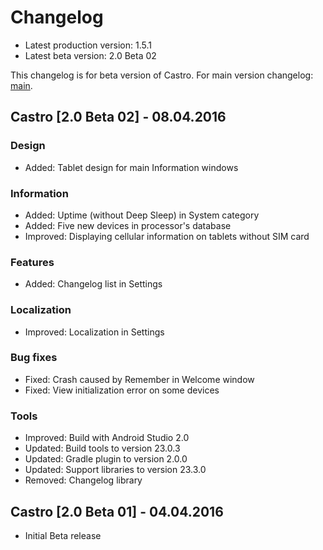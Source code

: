 # Changelog

- Latest production version: 1.5.1
- Latest beta version: 2.0 Beta 02

This changelog is for beta version of Castro. For main version changelog: [main](changelogmain.txt).

## Castro [2.0 Beta 02] - 08.04.2016
### Design
- Added: Tablet design for main Information windows
### Information
- Added: Uptime (without Deep Sleep) in System category
- Added: Five new devices in processor's database
- Improved: Displaying cellular information on tablets without SIM card
### Features
- Added: Changelog list in Settings
### Localization
- Improved: Localization in Settings
### Bug fixes
- Fixed: Crash caused by Remember in Welcome window
- Fixed: View initialization error on some devices
### Tools
- Improved: Build with Android Studio 2.0
- Updated: Build tools to version 23.0.3
- Updated: Gradle plugin to version 2.0.0
- Updated: Support libraries to version 23.3.0
- Removed: Changelog library

## Castro [2.0 Beta 01] - 04.04.2016
- Initial Beta release
